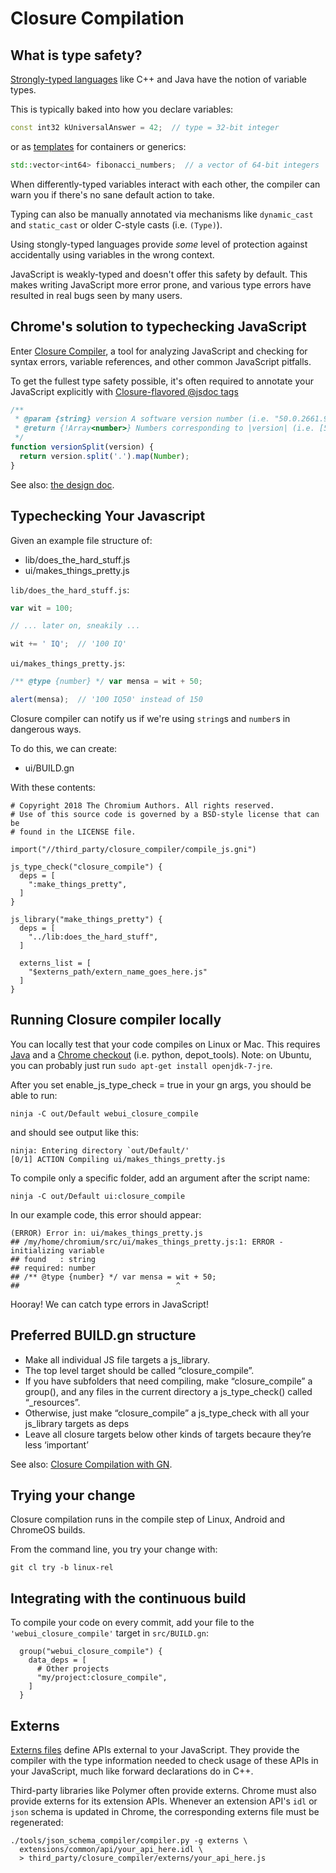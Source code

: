 # Closure Compilation

## What is type safety?

[Strongly-typed languages](https://en.wikipedia.org/wiki/Strong_and_weak_typing)
like C++ and Java have the notion of variable types.

This is typically baked into how you declare variables:

```c++
const int32 kUniversalAnswer = 42;  // type = 32-bit integer
```

or as [templates](https://en.wikipedia.org/wiki/Template_metaprogramming) for
containers or generics:

```c++
std::vector<int64> fibonacci_numbers;  // a vector of 64-bit integers
```

When differently-typed variables interact with each other, the compiler can warn
you if there's no sane default action to take.

Typing can also be manually annotated via mechanisms like `dynamic_cast` and
`static_cast` or older C-style casts (i.e. `(Type)`).

Using stongly-typed languages provide _some_ level of protection against
accidentally using variables in the wrong context.

JavaScript is weakly-typed and doesn't offer this safety by default. This makes
writing JavaScript more error prone, and various type errors have resulted in
real bugs seen by many users.

## Chrome's solution to typechecking JavaScript

Enter [Closure Compiler](https://developers.google.com/closure/compiler/), a
tool for analyzing JavaScript and checking for syntax errors, variable
references, and other common JavaScript pitfalls.

To get the fullest type safety possible, it's often required to annotate your
JavaScript explicitly with [Closure-flavored @jsdoc
tags](https://developers.google.com/closure/compiler/docs/js-for-compiler)

```js
/**
 * @param {string} version A software version number (i.e. "50.0.2661.94").
 * @return {!Array<number>} Numbers corresponding to |version| (i.e. [50, 0, 2661, 94]).
 */
function versionSplit(version) {
  return version.split('.').map(Number);
}
```

See also:
[the design doc](https://docs.google.com/a/chromium.org/document/d/1Ee9ggmp6U-lM-w9WmxN5cSLkK9B5YAq14939Woo-JY0/edit).

## Typechecking Your Javascript

Given an example file structure of:

  + lib/does_the_hard_stuff.js
  + ui/makes_things_pretty.js

`lib/does_the_hard_stuff.js`:

```javascript
var wit = 100;

// ... later on, sneakily ...

wit += ' IQ';  // '100 IQ'
```

`ui/makes_things_pretty.js`:

```javascript
/** @type {number} */ var mensa = wit + 50;

alert(mensa);  // '100 IQ50' instead of 150
```

Closure compiler can notify us if we're using `string`s and `number`s in
dangerous ways.

To do this, we can create:

  + ui/BUILD.gn

With these contents:

```
# Copyright 2018 The Chromium Authors. All rights reserved.
# Use of this source code is governed by a BSD-style license that can be
# found in the LICENSE file.

import("//third_party/closure_compiler/compile_js.gni")

js_type_check("closure_compile") {
  deps = [
    ":make_things_pretty",
  ]
}

js_library("make_things_pretty") {
  deps = [
    "../lib:does_the_hard_stuff",
  ]

  externs_list = [
    "$externs_path/extern_name_goes_here.js"
  ]
}
```

## Running Closure compiler locally

You can locally test that your code compiles on Linux or Mac.  This requires
[Java](http://www.oracle.com/technetwork/java/javase/downloads/index.html) and a
[Chrome checkout](https://www.chromium.org/developers/how-tos/get-the-code) (i.e.
python, depot_tools). Note: on Ubuntu, you can probably just run `sudo apt-get
install openjdk-7-jre`.

After you set enable_js_type_check = true in your gn args, you should be able to
run:

```shell
ninja -C out/Default webui_closure_compile
```

and should see output like this:

```shell
ninja: Entering directory `out/Default/'
[0/1] ACTION Compiling ui/makes_things_pretty.js
```

To compile only a specific folder, add an argument after the script name:

```shell
ninja -C out/Default ui:closure_compile
```

In our example code, this error should appear:

```
(ERROR) Error in: ui/makes_things_pretty.js
## /my/home/chromium/src/ui/makes_things_pretty.js:1: ERROR - initializing variable
## found   : string
## required: number
## /** @type {number} */ var mensa = wit + 50;
##                                   ^
```

Hooray! We can catch type errors in JavaScript!

## Preferred BUILD.gn structure
* Make all individual JS file targets a js\_library.
* The top level target should be called “closure\_compile”.
* If you have subfolders that need compiling, make “closure\_compile” a group(),
  and any files in the current directory a js\_type\_check() called “<directory>\_resources”.
* Otherwise, just make “closure\_compile” a js\_type\_check with all your js\_library targets as deps
* Leave all closure targets below other kinds of targets becaure they’re less ‘important’

See also:
[Closure Compilation with GN](https://docs.google.com/a/chromium.org/document/d/1Ee9ggmp6U-lM-w9WmxN5cSLkK9B5YAq14939Woo-JY0/edit).

## Trying your change

Closure compilation runs in the compile step of Linux, Android and ChromeOS builds.

From the command line, you try your change with:

```shell
git cl try -b linux-rel
```

## Integrating with the continuous build

To compile your code on every commit, add your file to the
`'webui_closure_compile'` target in `src/BUILD.gn`:

```
  group("webui_closure_compile") {
    data_deps = [
      # Other projects
      "my/project:closure_compile",
    ]
  }
```

## Externs

[Externs files](https://github.com/google/closure-compiler/wiki/FAQ#how-do-i-write-an-externs-file)
define APIs external to your JavaScript. They provide the compiler with the type
information needed to check usage of these APIs in your JavaScript, much like
forward declarations do in C++.

Third-party libraries like Polymer often provide externs. Chrome must also
provide externs for its extension APIs. Whenever an extension API's `idl` or
`json` schema is updated in Chrome, the corresponding externs file must be
regenerated:

```shell
./tools/json_schema_compiler/compiler.py -g externs \
  extensions/common/api/your_api_here.idl \
  > third_party/closure_compiler/externs/your_api_here.js
```
